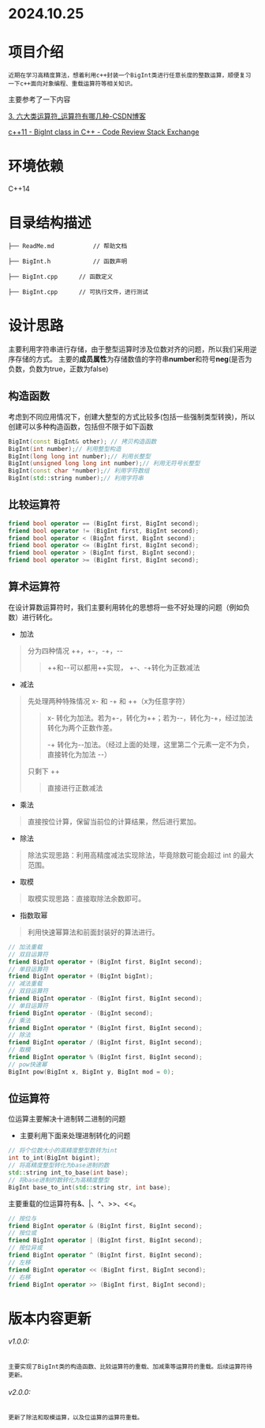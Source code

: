 # 2024.10.25

# 项目介绍
    近期在学习高精度算法，想着利用c++封装一个BigInt类进行任意长度的整数运算，顺便复习一下c++面向对象编程、重载运算符等相关知识。

主要参考了一下内容

[3. 六大类运算符_运算符有哪几种-CSDN博客](https://blog.csdn.net/weixin_36881846/article/details/104734666)

[c++11 - BigInt class in C++ - Code Review Stack Exchange](https://codereview.stackexchange.com/questions/237690/bigint-class-in-c)

# 环境依赖

C++14


# 目录结构描述
    ├── ReadMe.md           // 帮助文档
    
    ├── BigInt.h            // 函数声明
    
    ├── BigInt.cpp		// 函数定义
    
    ├── BigInt.cpp		// 可执行文件，进行测试

# 设计思路

主要利用字符串进行存储，由于整型运算时涉及位数对齐的问题，所以我们采用逆序存储的方式。
主要的**成员属性**为存储数值的字符串**number**和符号**neg**(是否为负数，负数为true，正数为false)

## 构造函数

考虑到不同应用情况下，创建大整型的方式比较多(包括一些强制类型转换)，所以创建可以多种构造函数，包括但不限于如下函数

``` c++
BigInt(const BigInt& other); // 拷贝构造函数
BigInt(int number);// 利用整型构造
BigInt(long long int number);// 利用长整型
BigInt(unsigned long long int number);// 利用无符号长整型
BigInt(const char *number);// 利用字符数组
BigInt(std::string number);// 利用字符串
```

## 比较运算符

```c++
friend bool operator == (BigInt first, BigInt second);
friend bool operator != (BigInt first, BigInt second);
friend bool operator < (BigInt first, BigInt second);
friend bool operator <= (BigInt first, BigInt second);
friend bool operator > (BigInt first, BigInt second);
friend bool operator >= (BigInt first, BigInt second);
```

## 算术运算符

在设计算数运算符时，我们主要利用转化的思想将一些不好处理的问题（例如负数）进行转化。

- 加法

> 分为四种情况 ++，+-，-+，--
> >++和--可以都用++实现，
> > +-、-+转化为正数减法

- 减法

> 先处理两种特殊情况 x- 和 -+ 和 ++（x为任意字符）
> > x- 转化为加法。若为+-，转化为++；若为--，转化为-+，经过加法转化为两个正数作差。
> >
> > -+ 转化为--加法。（经过上面的处理，这里第二个元素一定不为负，直接转化为加法 --）
>
> 只剩下 ++
> > 直接进行正数减法
> >

- 乘法

> 直接按位计算，保留当前位的计算结果，然后进行累加。

- 除法
> 除法实现思路：利用高精度减法实现除法，毕竟除数可能会超过 int 的最大范围。

- 取模
> 取模实现思路：直接取除法余数即可。

- 指数取幂
> 利用快速幂算法和前面封装好的算法进行。

```c++
// 加法重载
// 双目运算符
friend BigInt operator + (BigInt first, BigInt second);
// 单目运算符
friend BigInt operator + (BigInt bigInt);
// 减法重载
// 双目运算符
friend BigInt operator - (BigInt first, BigInt second);
// 单目运算符
friend BigInt operator - (BigInt second);
// 乘法
friend BigInt operator * (BigInt first, BigInt second);
// 除法
friend BigInt operator / (BigInt first, BigInt second);
// 取模
friend BigInt operator % (BigInt first, BigInt second);
// pow快速幂
BigInt pow(BigInt x, BigInt y, BigInt mod = 0);
```

## 位运算符

位运算主要解决十进制转二进制的问题

- 主要利用下面来处理进制转化的问题

```c++
// 将个位数大小的高精度整型数转为int
int to_int(BigInt bigint); 
// 将高精度整型转化为base进制的数
std::string int_to_base(int base);
// 将base进制的数转化为高精度整型
BigInt base_to_int(std::string str, int base);
```


主要重载的位运算符有&、|、^、>>、<<。

```c++
// 按位与
friend BigInt operator & (BigInt first, BigInt second);
// 按位或
friend BigInt operator | (BigInt first, BigInt second);
// 按位异或
friend BigInt operator ^ (BigInt first, BigInt second);
// 左移
friend BigInt operator << (BigInt first, BigInt second);
// 右移
friend BigInt operator >> (BigInt first, BigInt second);
```



# 版本内容更新

###### v1.0.0: 
```
主要实现了BigInt类的构造函数、比较运算符的重载、加减乘等运算符的重载。后续运算符待更新。
```

###### v2.0.0:  

```
更新了除法和取模运算，以及位运算的运算符重载。
```

